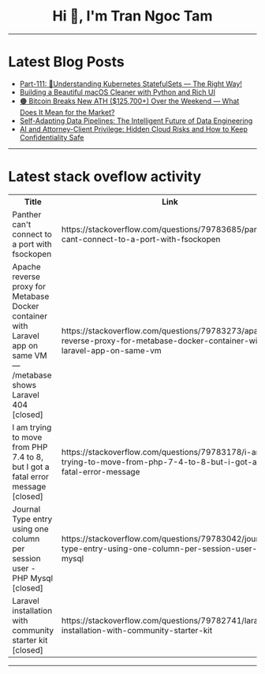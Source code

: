 <h1 align="center">Hi 👋, I'm Tran Ngoc Tam</h1>

---

# Latest Blog Posts 
<!-- BLOG-POST-LIST:START -->
- [Part-111: 🧱Understanding Kubernetes StatefulSets — The Right Way!](https://dev.to/latchudevops/part-111-understanding-kubernetes-statefulsets-the-right-way-331l)
- [Building a Beautiful macOS Cleaner with Python and Rich UI](https://dev.to/qdenka/building-a-beautiful-macos-cleaner-with-python-and-rich-ui-2139)
- [🟠 Bitcoin Breaks New ATH &lpar;$125,700+&rpar; Over the Weekend — What Does It Mean for the Market?](https://dev.to/dan_keller/bitcoin-breaks-new-ath-125700-over-the-weekend-what-does-it-mean-for-the-market-5np)
- [Self-Adapting Data Pipelines: The Intelligent Future of Data Engineering](https://dev.to/devnotes/self-adapting-data-pipelines-the-intelligent-future-of-data-engineering-b3d)
- [AI and Attorney-Client Privilege: Hidden Cloud Risks and How to Keep Confidentiality Safe](https://dev.to/heyjoshlee/ai-and-attorney-client-privilege-hidden-cloud-risks-and-how-to-keep-confidentiality-safe-2dh)
<!-- BLOG-POST-LIST:END -->

---

# Latest stack oveflow activity
<table>
  <tr><th>Title</th><th>Link</th></tr>
  <!-- STACKOVERFLOW:START --><tr><td>Panther can&#39;t connect to a port with fsockopen</td><td>https://stackoverflow.com/questions/79783685/panther-cant-connect-to-a-port-with-fsockopen</td></tr><tr><td>Apache reverse proxy for Metabase Docker container with Laravel app on same VM — /metabase shows Laravel 404 [closed]</td><td>https://stackoverflow.com/questions/79783273/apache-reverse-proxy-for-metabase-docker-container-with-laravel-app-on-same-vm</td></tr><tr><td>I am trying to move from PHP 7.4 to 8, but I got a fatal error message [closed]</td><td>https://stackoverflow.com/questions/79783178/i-am-trying-to-move-from-php-7-4-to-8-but-i-got-a-fatal-error-message</td></tr><tr><td>Journal Type entry using one column per session user - PHP Mysql [closed]</td><td>https://stackoverflow.com/questions/79783042/journal-type-entry-using-one-column-per-session-user-php-mysql</td></tr><tr><td>Laravel installation with community starter kit [closed]</td><td>https://stackoverflow.com/questions/79782741/laravel-installation-with-community-starter-kit</td></tr><!-- STACKOVERFLOW:END -->
</table>

---


